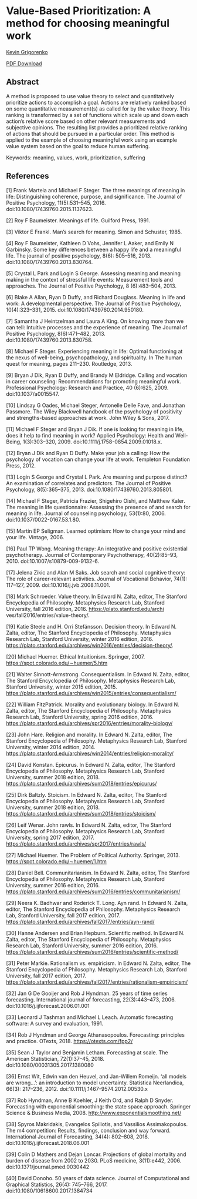 # Value-Based Prioritization: A method for choosing meaningful work

[Kevin Grigorenko](mailto:kevin@myplaceonline.com)

[PDF Download](https://github.com/freeradical13/ValueBasedPrioritization/raw/master/value_based_prioritization.pdf)

## Abstract

A method is proposed to use value theory to select and quantitatively prioritize actions to accomplish a goal. Actions are relatively ranked based on some quantitative measurement(s) as called for by the value theory. This ranking is transformed by a set of functions which scale up and down each action’s relative score based on other relevant measurements and subjective opinions. The resulting list provides a prioritized relative ranking of actions that should be pursued in a particular order. This method is applied to the example of choosing meaningful work using an example value system based on the goal to reduce human suffering.

Keywords: meaning, values, work, prioritization, suffering

## References


[1] Frank Martela and Michael F Steger. The three meanings of meaning in life: Distinguishing coherence, purpose, and significance. The Journal of Positive Psychology, 11(5):531–545, 2016. doi:10.1080/17439760.2015.1137623.

[2] Roy F Baumeister. Meanings of life. Guilford Press, 1991.

[3] Viktor E Frankl. Man’s search for meaning. Simon and Schuster, 1985.

[4] Roy F Baumeister, Kathleen D Vohs, Jennifer L Aaker, and Emily N Garbinsky. Some key differences between a happy life and a meaningful life. The journal of positive psychology, 8(6): 505–516, 2013. doi:10.1080/17439760.2013.830764.

[5] Crystal L Park and Login S George. Assessing meaning and meaning making in the context of stressful life events: Measurement tools and approaches. The Journal of Positive Psychology, 8 (6):483–504, 2013.

[6] Blake A Allan, Ryan D Duffy, and Richard Douglass. Meaning in life and work: A developmental perspective. The Journal of Positive Psychology, 10(4):323–331, 2015. doi:10.1080/17439760.2014.950180.

[7] Samantha J Heintzelman and Laura A King. On knowing more than we can tell: Intuitive processes and the experience of meaning. The Journal of Positive Psychology, 8(6):471–482, 2013. doi:10.1080/17439760.2013.830758.

[8] Michael F Steger. Experiencing meaning in life: Optimal functioning at the nexus of well-being, psychopathology, and spirituality. In The human quest for meaning, pages 211–230. Routledge, 2013.

[9] Bryan J Dik, Ryan D Duffy, and Brandy M Eldridge. Calling and vocation in career counseling: Recommendations for promoting meaningful work. Professional Psychology: Research and Practice, 40 (6):625, 2009. doi:10.1037/a0015547.

[10] Lindsay G Oades, Michael Steger, Antonelle Delle Fave, and Jonathan Passmore. The Wiley Blackwell handbook of the psychology of positivity and strengths-based approaches at work. John Wiley & Sons, 2017.

[11] Michael F Steger and Bryan J Dik. If one is looking for meaning in life, does it help to find meaning in work? Applied Psychology: Health and Well-Being, 1(3):303–320, 2009. doi:10.1111/j.1758-0854.2009.01018.x.

[12] Bryan J Dik and Ryan D Duffy. Make your job a calling: How the psychology of vocation can change your life at work. Templeton Foundation Press, 2012.

[13] Login S George and Crystal L Park. Are meaning and purpose distinct? An examination of correlates and predictors. The Journal of Positive Psychology, 8(5):365–375, 2013. doi:10.1080/17439760.2013.805801.

[14] Michael F Steger, Patricia Frazier, Shigehiro Oishi, and Matthew Kaler. The meaning in life questionnaire: Assessing the presence of and search for meaning in life. Journal of counseling psychology, 53(1):80, 2006. doi:10.1037/0022-0167.53.1.80.

[15] Martin EP Seligman. Learned optimism: How to change your mind and your life. Vintage, 2006.

[16] Paul TP Wong. Meaning therapy: An integrative and positive existential psychotherapy. Journal of Contemporary Psychotherapy, 40(2):85–93, 2010. doi:10.1007/s10879-009-9132-6.

[17] Jelena Zikic and Alan M Saks. Job search and social cognitive theory: The role of career-relevant activities. Journal of Vocational Behavior, 74(1): 117–127, 2009. doi:10.1016/j.jvb.2008.11.001.

[18] Mark Schroeder. Value theory. In Edward N. Zalta, editor, The Stanford Encyclopedia of Philosophy. Metaphysics Research Lab, Stanford University, fall 2016 edition, 2016. https://plato.stanford.edu/archi ves/fall2016/entries/value-theory/.

[19] Katie Steele and H. Orri Stefánsson. Decision theory. In Edward N. Zalta, editor, The Stanford Encyclopedia of Philosophy. Metaphysics Research Lab, Stanford University, winter 2016 edition, 2016. https://plato.stanford.edu/archives/win2016/entries/decision-theory/.

[20] Michael Huemer. Ethical Intuitionism. Springer, 2007. https://spot.colorado.edu/∼huemer/5.htm

[21] Walter Sinnott-Armstrong. Consequentialism. In Edward N. Zalta, editor, The Stanford Encyclopedia of Philosophy. Metaphysics Research Lab, Stanford University, winter 2015 edition, 2015. https://plato.stanford.edu/archives/win2015/entries/consequentialism/

[22] William FitzPatrick. Morality and evolutionary biology. In Edward N. Zalta, editor, The Stanford Encyclopedia of Philosophy. Metaphysics Research Lab, Stanford University, spring 2016 edition, 2016. https://plato.stanford.edu/archives/spr2016/entries/morality-biology/

[23] John Hare. Religion and morality. In Edward N. Zalta, editor, The Stanford Encyclopedia of Philosophy. Metaphysics Research Lab, Stanford University, winter 2014 edition, 2014. https://plato.stanford.edu/archives/win2014/entries/religion-morality/

[24] David Konstan. Epicurus. In Edward N. Zalta, editor, The Stanford Encyclopedia of Philosophy. Metaphysics Research Lab, Stanford University, summer 2018 edition, 2018. https://plato.stanford.edu/archives/sum2018/entries/epicurus/

[25] Dirk Baltzly. Stoicism. In Edward N. Zalta, editor, The Stanford Encyclopedia of Philosophy. Metaphysics Research Lab, Stanford University, summer 2018 edition, 2018. https://plato.stanford.edu/archives/sum2018/entries/stoicism/

[26] Leif Wenar. John rawls. In Edward N. Zalta, editor, The Stanford Encyclopedia of Philosophy. Metaphysics Research Lab, Stanford University, spring 2017 edition, 2017. https://plato.stanford.edu/archives/spr2017/entries/rawls/

[27] Michael Huemer. The Problem of Political Authority. Springer, 2013. https://spot.colorado.edu/∼huemer/1.htm

[28] Daniel Bell. Communitarianism. In Edward N. Zalta, editor, The Stanford Encyclopedia of Philosophy. Metaphysics Research Lab, Stanford University, summer 2016 edition, 2016. https://plato.stanford.edu/archives/sum2016/entries/communitarianism/

[29] Neera K. Badhwar and Roderick T. Long. Ayn rand. In Edward N. Zalta, editor, The Stanford Encyclopedia of Philosophy. Metaphysics Research Lab, Stanford University, fall 2017 edition, 2017. https://plato.stanford.edu/archives/fall2017/entries/ayn-rand/

[30] Hanne Andersen and Brian Hepburn. Scientific method. In Edward N. Zalta, editor, The Stanford Encyclopedia of Philosophy. Metaphysics Research Lab, Stanford University, summer 2016 edition, 2016. https://plato.stanford.edu/archives/sum2016/entries/scientific-method/

[31] Peter Markie. Rationalism vs. empiricism. In Edward N. Zalta, editor, The Stanford Encyclopedia of Philosophy. Metaphysics Research Lab, Stanford University, fall 2017 edition, 2017. https://plato.stanford.edu/archives/fall2017/entries/rationalism-empiricism/

[32] Jan G De Gooijer and Rob J Hyndman. 25 years of time series forecasting. International journal of forecasting, 22(3):443–473, 2006. doi:10.1016/j.ijforecast.2006.01.001

[33] Leonard J Tashman and Michael L Leach. Automatic forecasting software: A survey and evaluation, 1991.

[34] Rob J Hyndman and George Athanasopoulos. Forecasting: principles and practice. OTexts, 2018. https://otexts.com/fpp2/

[35] Sean J Taylor and Benjamin Letham. Forecasting at scale. The American Statistician, 72(1):37–45, 2018. doi:10.1080/00031305.2017.1380080

[36] Ernst Wit, Edwin van den Heuvel, and Jan-Willem Romeijn. ‘all models are wrong...’: an introduction to model uncertainty. Statistica Neerlandica, 66(3): 217–236, 2012. doi:10.1111/j.1467-9574.2012.00530.x

[37] Rob Hyndman, Anne B Koehler, J Keith Ord, and Ralph D Snyder. Forecasting with exponential smoothing: the state space approach. Springer Science & Business Media, 2008. http://www.exponentialsmoothing.net/

[38] Spyros Makridakis, Evangelos Spiliotis, and Vassilios Assimakopoulos. The m4 competition: Results, findings, conclusion and way forward. International Journal of Forecasting, 34(4): 802–808, 2018. doi:10.1016/j.ijforecast.2018.06.001

[39] Colin D Mathers and Dejan Loncar. Projections of global mortality and burden of disease from 2002 to 2030. PLoS medicine, 3(11):e442, 2006. doi:10.1371/journal.pmed.0030442

[40] David Donoho. 50 years of data science. Journal of Computational and Graphical Statistics, 26(4): 745–766, 2017. doi:10.1080/10618600.2017.1384734
